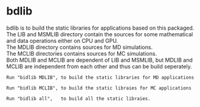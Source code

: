 # bdlib
bdlib is to build the static libraries for applications based on this packaged.  
The LIB and MSMLIB directory contain the sources for some mathematical and data operations either on CPU and GPU.  
The MDLIB directory contains sources for MD simulations.  
The MCLIB directories contains sources for MC simulations.  
Both MDLIB and MCLIB are dependent of LIB and MSMLIB, but MDLIB and MCLIB are independent from each other and thus can be build seperately.

    Run "bidlib MDLIB", to build the static libraries for MD applications
    
    Run "bidlib MCLIB", to build the static libraies for MC applications
    
    Run "bidlib all",   to build all the static libraies. 
   


